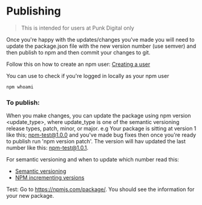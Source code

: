 # Publishing
> This is intended for users at Punk Digital only

Once you're happy with the updates/changes you've made you will need to update the package.json file
with the new version number (use semver) and then publish to npm and then commit your changes to git.

Follow this on how to create an npm user: [Creating a user](https://docs.npmjs.com/getting-started/publishing-npm-packages#creating-a-user)

You can use to check if you're logged in locally as your npm user
```bash
npm whoami
```

### To publish:

When you make changes, you can update the package using npm version <update_type>, where update_type is one of the semantic versioning release types, patch, minor, or major.
e.g Your package is sitting at version 1 like this; npm-test@1.0.0 and you've made bug fixes then once you're ready to publish run 'npm version patch'.
The version will hav updated the last number like this: npm-test@1.0.1.

For semantic versioning and when to update which number read this:
* [Semantic versioning](https://docs.npmjs.com/getting-started/semantic-versioning)
* [NPM incrementing versions](http://tstringer.github.io/npm/npmjs/2015/10/29/npm-incrementing-version.html)


Test: Go to https://npmjs.com/package/<package>. You should see the information for your new package.

